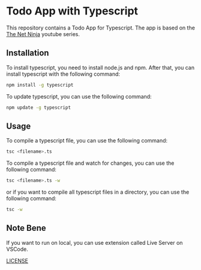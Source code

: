 # Todo App with Typescript

This repository contains a Todo App for Typescript. The app is based on the [The Net Ninja](https://www.youtube.com/playlist?list=PL4cUxeGkcC9gUgr39Q_yD6v-bSyMwKPUI) youtube series.

## Installation

To install typescript, you need to install node.js and npm. After that, you can install typescript with the following command:

```bash
npm install -g typescript
```

To update typescript, you can use the following command:

```bash
npm update -g typescript
```

## Usage

To compile a typescript file, you can use the following command:

```bash
tsc <filename>.ts
```

To compile a typescript file and watch for changes, you can use the following command:

```bash
tsc <filename>.ts -w
```

or if you want to compile all typescript files in a directory, you can use the following command:

```bash
tsc -w
```

## Note Bene

If you want to run on local, you can use extension called Live Server on VSCode.

[LICENSE](https://github.com/rizkyhaksono/todo-typescript/blob/main/README.md)
